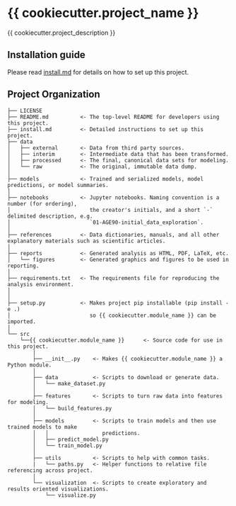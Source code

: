 # {{ cookiecutter.project_name }}

{{ cookiecutter.project_description }}
  
## Installation guide

Please read [install.md](install.md) for details on how to set up this project.

## Project Organization

    ├── LICENSE
    ├── README.md          <- The top-level README for developers using this project.
    ├── install.md         <- Detailed instructions to set up this project.
    ├── data
    │   ├── external       <- Data from third party sources.
    │   ├── interim        <- Intermediate data that has been transformed.
    │   ├── processed      <- The final, canonical data sets for modeling.
    │   └── raw            <- The original, immutable data dump.
    │
    ├── models             <- Trained and serialized models, model predictions, or model summaries.
    │
    ├── notebooks          <- Jupyter notebooks. Naming convention is a number (for ordering),
    │                         the creator's initials, and a short `-` delimited description, e.g.
    │                         `01-AGE90-initial_data_exploration`.
    │
    ├── references         <- Data dictionaries, manuals, and all other explanatory materials such as scientific articles.
    │
    ├── reports            <- Generated analysis as HTML, PDF, LaTeX, etc.
    │   └── figures        <- Generated graphics and figures to be used in reporting.
    │
    ├── requirements.txt   <- The requirements file for reproducing the analysis environment.
    │
    │
    ├── setup.py           <- Makes project pip installable (pip install -e .)
    │                         so {{ cookiecutter.module_name }} can be imported.
    │
    └── src
        └──{{ cookiecutter.module_name }}      <- Source code for use in this project.
            |
            ├── __init__.py    <- Makes {{ cookiecutter.module_name }} a Python module.
            │
            ├── data           <- Scripts to download or generate data.
            │   └── make_dataset.py
            │
            ├── features       <- Scripts to turn raw data into features for modeling.
            │   └── build_features.py
            │
            ├── models         <- Scripts to train models and then use trained models to make
            │   │                 predictions.
            │   ├── predict_model.py
            │   └── train_model.py
            │
            ├── utils          <- Scripts to help with common tasks.
            |   └── paths.py   <- Helper functions to relative file referencing across project.
            │
            └── visualization  <- Scripts to create exploratory and results oriented visualizations.
                └── visualize.py